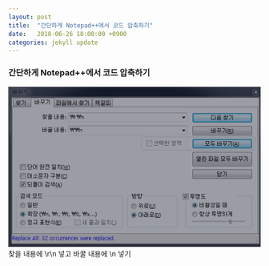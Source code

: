 ```yaml
---
layout: post
title:  "간단하게 Notepad++에서 코드 압축하기"
date:   2018-06-26 18:00:00 +0900
categories: jekyll update
---
```


### 간단하게 Notepad++에서 코드 압축하기
![](/assets/img/180626_code_compressed.jpg)
찾을 내용에 \r\n 넣고 바꿀 내용에 \\n 넣기
